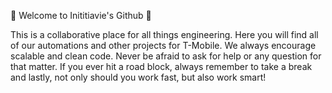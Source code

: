 🚀 Welcome to Inititiavie's Github 🚀

This is a collaborative place for all things engineering. Here you will find all of our automations and other projects for T-Mobile. We always encourage scalable and clean code. Never be afraid to ask for help or any question for that matter. If you ever hit a road block, always remember to take a break and lastly, not only should you work fast, but also work smart! 
